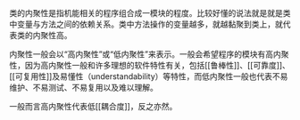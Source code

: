 类的内聚性是指机能相关的程序组合成一模块的程度。比较好懂的说法就是就是类中变量与方法之间的依赖关系。类中方法操作的变量越多，就越黏聚到类上，就代表类的内聚性高。

内聚性一般会以“高内聚性”或“低内聚性”来表示。一般会希望程序的模块有高内聚性，因为高内聚性一般和许多理想的软件特性有关，包括[[鲁棒性]]、[[可靠度]]、[[可复用性]]及易懂性（understandability）等特性，而低内聚性一般也代表不易维护、不易测试、不易复用以及难以理解。

一般而言高内聚性代表低[[耦合度]]，反之亦然。